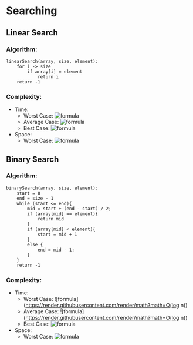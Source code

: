 # Searching

## Linear Search

### Algorithm:
```
linearSearch(array, size, element):
    for i -> size
        if array[i] = element
            return i
    return -1
```

### Complexity:
- Time:
    - Worst Case: ![formula](https://render.githubusercontent.com/render/math?math=O(n))
    - Average Case: ![formula](https://render.githubusercontent.com/render/math?math=O(n))
    - Best Case: ![formula](https://render.githubusercontent.com/render/math?math=O(1))
- Space:
    - Worst Case: ![formula](https://render.githubusercontent.com/render/math?math=O(1))

## Binary Search

### Algorithm:
```
binarySearch(array, size, element):
    start = 0
    end = size - 1
    while (start <= end){
        mid = start + (end - start) / 2;
        if (array[mid] == element){
            return mid
        }
        if (array[mid] < element){
            start = mid + 1
        }
        else {
            end = mid - 1;
        }
    }
    return -1
```

### Complexity:
- Time:
    - Worst Case: ![formula](https://render.githubusercontent.com/render/math?math=O(log n))
    - Average Case: ![formula](https://render.githubusercontent.com/render/math?math=O(log n))
    - Best Case: ![formula](https://render.githubusercontent.com/render/math?math=O(1))
- Space:
    - Worst Case: ![formula](https://render.githubusercontent.com/render/math?math=O(1))